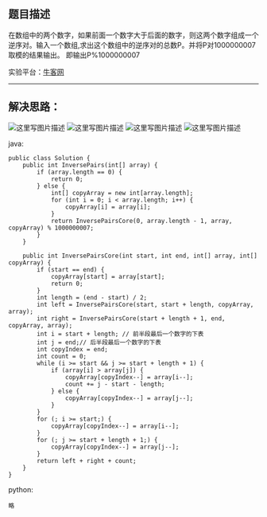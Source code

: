 **题目描述**
--------

在数组中的两个数字，如果前面一个数字大于后面的数字，则这两个数字组成一个逆序对。输入一个数组,求出这个数组中的逆序对的总数P。并将P对1000000007取模的结果输出。 即输出P%1000000007

实验平台：[牛客网](https://www.nowcoder.com/ta/coding-interviews?page=1)

----------


**解决思路：**
---------
![这里写图片描述](https://img.blog.csdn.net/20180408181119559?/2/text/aHR0cHM6Ly9ibG9nLmNzZG4ubmV0L3dhbmc0NTQ1OTIyOTc=/font/5a6L5L2T/fontsize/400/fill/I0JBQkFCMA==/dissolve/70)
![这里写图片描述](https://img.blog.csdn.net/20180408181132356?/2/text/aHR0cHM6Ly9ibG9nLmNzZG4ubmV0L3dhbmc0NTQ1OTIyOTc=/font/5a6L5L2T/fontsize/400/fill/I0JBQkFCMA==/dissolve/70)
![这里写图片描述](https://img.blog.csdn.net/20180408181141144?/2/text/aHR0cHM6Ly9ibG9nLmNzZG4ubmV0L3dhbmc0NTQ1OTIyOTc=/font/5a6L5L2T/fontsize/400/fill/I0JBQkFCMA==/dissolve/70)
![这里写图片描述](https://img.blog.csdn.net/20180408181150995?/2/text/aHR0cHM6Ly9ibG9nLmNzZG4ubmV0L3dhbmc0NTQ1OTIyOTc=/font/5a6L5L2T/fontsize/400/fill/I0JBQkFCMA==/dissolve/70)



java:
```
public class Solution {
    public int InversePairs(int[] array) {
		if (array.length == 0) {
			return 0;
		} else {
			int[] copyArray = new int[array.length];
			for (int i = 0; i < array.length; i++) {
				copyArray[i] = array[i];
			}
			return InversePairsCore(0, array.length - 1, array, copyArray) % 1000000007;
		}
	}

	public int InversePairsCore(int start, int end, int[] array, int[] copyArray) {
		if (start == end) {
			copyArray[start] = array[start];
			return 0;
		}
		int length = (end - start) / 2;
		int left = InversePairsCore(start, start + length, copyArray, array);
		int right = InversePairsCore(start + length + 1, end, copyArray, array);
		int i = start + length; // 前半段最后一个数字的下表
		int j = end;// 后半段最后一个数字的下表
		int copyIndex = end;
		int count = 0;
		while (i >= start && j >= start + length + 1) {
			if (array[i] > array[j]) {
				copyArray[copyIndex--] = array[i--];
				count += j - start - length;
			} else {
				copyArray[copyIndex--] = array[j--];
			}
		}
		for (; i >= start;) {
			copyArray[copyIndex--] = array[i--];
		}
		for (; j >= start + length + 1;) {
			copyArray[copyIndex--] = array[j--];
		}
		return left + right + count;
	}
}
```


python:
```
略
```
